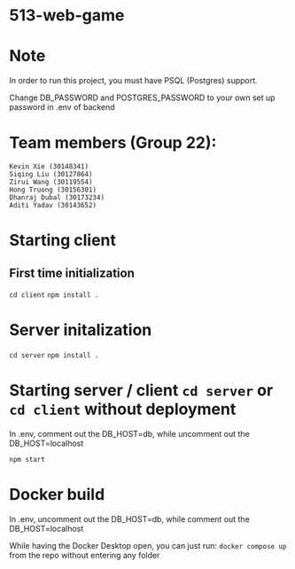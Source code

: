 # 513-web-game

# Note

In order to run this project, you must have PSQL (Postgres) support.

Change DB_PASSWORD and POSTGRES_PASSWORD to your own set up password in .env of backend

# Team members (Group 22):
    Kevin Xie (30148341)
    Siqing Liu (30127864)
    Zirui Wang (30119554)
    Hong Truong (30156301)
    Dhanraj Dubal (30173234)
    Aditi Yadav (30143652)

# Starting client

## First time initialization
`cd client`
`npm install .`

# Server initalization

`cd server`
`npm install .`

# Starting server / client `cd server` or `cd client` without deployment

In .env, comment out the DB_HOST=db, while uncomment out the DB_HOST=localhost


`npm start`

# Docker build

In .env, uncomment out the DB_HOST=db, while comment out the DB_HOST=localhost

While having the Docker Desktop open, you can just run: `docker compose up` 
from the repo without entering any folder
